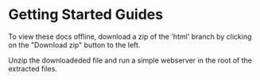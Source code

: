 # Getting Started Guides

To view these docs offline, download a zip of the 'html' branch by clicking on the "Download zip" button to the left.

Unzip the downloadeded file and run a simple webserver in the root of the extracted files.
